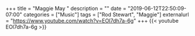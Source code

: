 +++
title = "Maggie May "
description = ""
date = "2019-06-12T22:50:09-07:00"
categories = ["Music"]
tags = ["Rod Stewart", "Maggie"]
externalurl = "https://www.youtube.com/watch?v=EOl7dh7a-6g"
+++
{{< youtube EOl7dh7a-6g >}}
